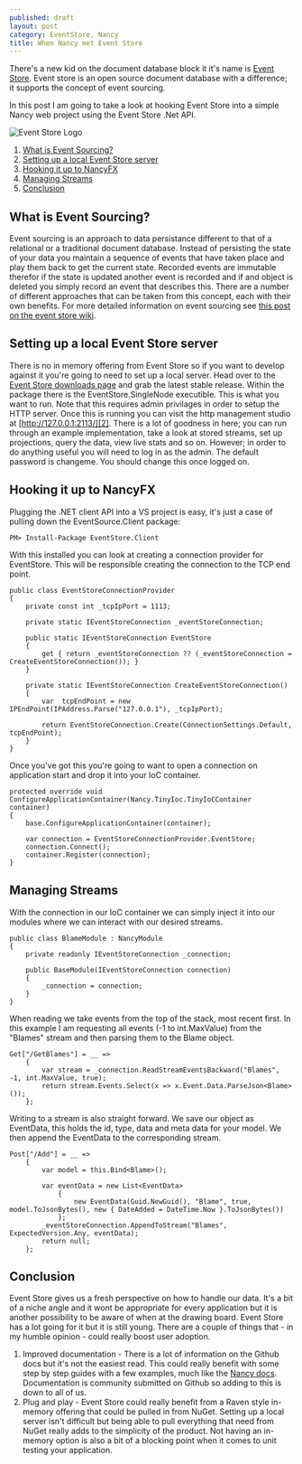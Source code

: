 ```yaml
---
published: draft
layout: post
category: EventStore, Nancy
title: When Nancy met Event Store
---
```


There's a new kid on the document database block it it's name is [Event Store][0]. Event store is an open source document database with a difference; it supports the concept of event sourcing.

In this post I am going to take a look at hooking Event Store into a simple Nancy web project using the Event Store .Net API.

![Event Store Logo][3]

<!--excerpt-->

1.  [What is Event Sourcing?](#event-sourcing)
2.  [Setting up a local Event Store server](#server-setup)
3.  [Hooking it up to NancyFX](#nancy) 
4.  [Managing Streams](#streams)
5.  [Conclusion](#conclusion)

<h2 id="event-sourcing">What is Event Sourcing?</h2>

Event sourcing is an approach to data persistance different to that of a relational or a traditional document database. Instead of persisting the state of your data you maintain a sequence of events that have taken place and play them back to get the current state. Recorded events are immutable therefor if the state is updated another event is recorded and if and object is deleted you simply record an event that describes this. There are a number of different approaches that can be taken from this concept, each with their own benefits. For more detailed information on event sourcing see [this post on the event store wiki][4].

<h2 id="server-setup">Setting up a local Event Store server</h2>

There is no in memory offering from Event Store so if you want to develop against it you're going to need to set up a local server. Head over to the [Event Store downloads page][0] and grab the latest stable release. Within the package there is the EventStore.SingleNode executible. This is what you want to run. Note that this requires admin privilages in order to setup the HTTP server. Once this is running you can visit the http management studio at [http://127.0.0.1:2113/][2]. There is a lot of goodness in here; you can run through an example implementation, take a look at stored streams, set up projections, query the data, view live stats and so on. However; in order to do anything useful you will need to log in as the admin. The default password is changeme. You should change this once logged on.

<h2 id="nancy">Hooking it up to NancyFX</h2>

Plugging the .NET client API into a VS project is easy, it's just a case of pulling down the EventSource.Client package:

	PM> Install-Package EventStore.Client

With this installed you can look at creating a connection provider for EventStore. This will be responsible creating the connection to the TCP end point.

    public class EventStoreConnectionProvider
    {
        private const int _tcpIpPort = 1113;

        private static IEventStoreConnection _eventStoreConnection;

        public static IEventStoreConnection EventStore
        {
            get { return _eventStoreConnection ?? (_eventStoreConnection = CreateEventStoreConnection()); }
        }

        private static IEventStoreConnection CreateEventStoreConnection()
        {
            var  tcpEndPoint = new IPEndPoint(IPAddress.Parse("127.0.0.1"), _tcpIpPort);
            
            return EventStoreConnection.Create(ConnectionSettings.Default, tcpEndPoint);
        }
    }

Once you've got this you're going to want to open a connection on application start and drop it into your IoC container.

	protected override void ConfigureApplicationContainer(Nancy.TinyIoc.TinyIoCContainer container)
	{
		base.ConfigureApplicationContainer(container);
		
		var connection = EventStoreConnectionProvider.EventStore;
		connection.Connect();
		container.Register(connection);
	}

<h2 id="streams">Managing Streams</h2>

With the connection in our IoC container we can simply inject it into our modules where we can interact with our desired streams.

	public class BlameModule : NancyModule
	{
		private readonly IEventStoreConnection _connection;

		public BaseModule(IEventStoreConnection connection)
		{
			_connection = connection;
		}
	}

When reading we take events from the top of the stack, most recent first. In this example I am requesting all events (-1 to int.MaxValue) from the "Blames" stream and then parsing them to the Blame object.

    Get["/GetBlames"] = __ =>
        {
            var stream = _connection.ReadStreamEventsBackward("Blames", -1, int.MaxValue, true);
            return stream.Events.Select(x => x.Event.Data.ParseJson<Blame>());
        };

Writing to a stream is also straight forward. We save our object as EventData, this holds the id, type, data and meta data for your model. We then append the EventData to the corresponding stream.

    Post["/Add"] = __ =>
        {
            var model = this.Bind<Blame>();

            var eventData = new List<EventData>
                {
                    new EventData(Guid.NewGuid(), "Blame", true, model.ToJsonBytes(), new { DateAdded = DateTime.Now }.ToJsonBytes())
                };
            _eventStoreConnection.AppendToStream("Blames", ExpectedVersion.Any, eventData);
            return null;
        };

<h2 id="conclusion">Conclusion</h2>

Event Store gives us a fresh perspective on how to handle our data. It's a bit of a niche angle and it wont be appropriate for every application but it is another possibility to be aware of when at the drawing board. Event Store has a lot going for it but it is still young. There are a couple of things that - in my humble opinion - could really boost user adoption.

1.  Improved documentation - There is a lot of information on the Github docs but it's not the easiest read. This could really benefit with some step by step guides with a few examples, much like the [Nancy docs][5]. Documentation is community submitted on Github so adding to this is down to all of us.
2.  Plug and play - Event Store could really benefit from a Raven style in-memory offering that could be pulled in from NuGet. Setting up a local server isn't difficult but being able to pull everything that need from NuGet really adds to the simplicity of the product. Not having an in-memory option is also a bit of a blocking point when it comes to unit testing your application.

   [0]: http://geteventstore.com "Get Event Store"
   [1]: http://download.geteventstore.com/ "Event Store downloads"
   [2]: http://127.0.0.1:2113/
   [3]: /../images/event-store.png "event store logo"
   [4]: https://github.com/eventstore/eventstore/wiki/Event-Sourcing-Basics "Event Sourcing Basics"
   [5]: https://github.com/NancyFx/Nancy/wiki/Documentation
